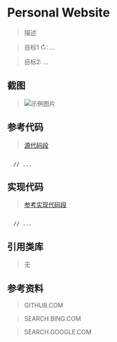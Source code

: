 # Personal Website

> 描述

> 目标1 ↻: ... 

> 目标2: ... 

## 截图

> ![示例图片](docs/img/img.jpg "shortcut image")


## 参考代码

> [源代码段](#)

```

  // ...

```
## 实现代码

> [参考实现代码段](#)

```

  // ...

```

## 引用类库

> 无

## 参考资料

> GITHUB.COM

> SEARCH.BING.COM

> SEARCH.GOOGLE.COM
